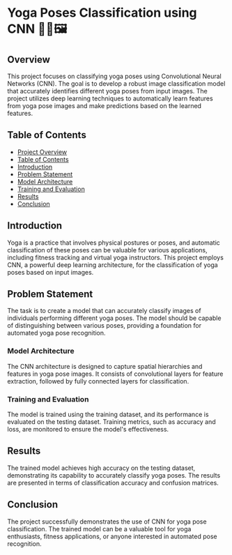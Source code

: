 # Yoga Poses Classification using CNN 🧘‍♂️🖼️

## Overview

This project focuses on classifying yoga poses using Convolutional Neural Networks (CNN). The goal is to develop a robust image classification model that accurately identifies different yoga poses from input images. The project utilizes deep learning techniques to automatically learn features from yoga pose images and make predictions based on the learned features.

## Table of Contents

- [Project Overview](#yoga-poses-classification-using-cnn-)
- [Table of Contents](#table-of-contents)
- [Introduction](#introduction)
- [Problem Statement](#problem-statement)
- [Model Architecture](#model-architecture)
- [Training and Evaluation](#training-and-evaluation)
- [Results](#results)
- [Conclusion](#conclusion)


## Introduction

Yoga is a practice that involves physical postures or poses, and automatic classification of these poses can be valuable for various applications, including fitness tracking and virtual yoga instructors. This project employs CNN, a powerful deep learning architecture, for the classification of yoga poses based on input images.

## Problem Statement

The task is to create a model that can accurately classify images of individuals performing different yoga poses. The model should be capable of distinguishing between various poses, providing a foundation for automated yoga pose recognition.


### Model Architecture

The CNN architecture is designed to capture spatial hierarchies and features in yoga pose images. It consists of convolutional layers for feature extraction, followed by fully connected layers for classification.

### Training and Evaluation

The model is trained using the training dataset, and its performance is evaluated on the testing dataset. Training metrics, such as accuracy and loss, are monitored to ensure the model's effectiveness.

## Results

The trained model achieves high accuracy on the testing dataset, demonstrating its capability to accurately classify yoga poses. The results are presented in terms of classification accuracy and confusion matrices.

## Conclusion

The project successfully demonstrates the use of CNN for yoga pose classification. The trained model can be a valuable tool for yoga enthusiasts, fitness applications, or anyone interested in automated pose recognition.


